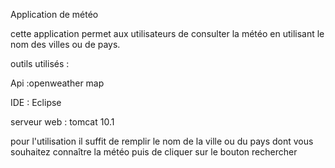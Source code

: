 Application de météo 

cette application permet aux utilisateurs de consulter la météo en utilisant le nom des villes ou de pays.

outils utilisés :

Api :openweather map

IDE : Eclipse

serveur web : tomcat 10.1

pour l'utilisation il suffit de remplir le nom de la ville ou du pays dont vous souhaitez connaître la météo puis de cliquer sur le bouton rechercher 
